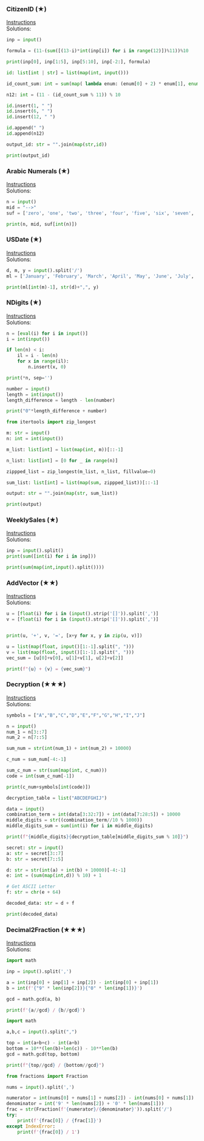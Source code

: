 ### ​CitizenID (​★)

[Instructions](https://github.com/isechula/2190101-comprog-grader/blob/main/pdfs/02_StrLst/02_StrLst_​01.pdf)\
Solutions:

```python
inp = input()

formula = (11-(sum([(13-i)*int(inp[i]) for i in range(12)])%11))%10

print(inp[0], inp[1:5], inp[5:10], inp[-2:], formula)
```
```python
id: list[int | str] = list(map(int, input()))

id_count_sum: int = sum(map( lambda enum: (enum[0] + 2) * enum[1], enumerate(id[::-1]) ))

n12: int = (11 - (id_count_sum % 11)) % 10

id.insert(1, " ")
id.insert(6, " ")
id.insert(12, " ")

id.append(" ")
id.append(n12)

output_id: str = "".join(map(str,id))

print(output_id)
```
### ​Arabic ​Numerals (​★)

[Instructions](https://github.com/isechula/2190101-comprog-grader/blob/main/pdfs/02_StrLst/02_StrLst_​02.pdf)\
Solutions:

```python
n = input()
mid = "-->"
suf = ['zero', 'one', 'two', 'three', 'four', 'five', 'six', 'seven', 'eight', 'nine']

print(n, mid, suf[int(n)])
```

### ​USDate (​★)

[Instructions](https://github.com/isechula/2190101-comprog-grader/blob/main/pdfs/02_StrLst/02_StrLst_​03.pdf)\
Solutions:

```python
d, m, y = input().split('/')
ml = ['January', 'February', 'March', 'April', 'May', 'June', 'July', 'August', 'September', 'October', 'November', 'December']

print(ml[int(m)-1], str(d)+",", y)
```

### ​NDigits (​★)

[Instructions](https://github.com/isechula/2190101-comprog-grader/blob/main/pdfs/02_StrLst/02_StrLst_​04.pdf)\
Solutions:

```python
n = [eval(i) for i in input()]
i = int(input())

if len(n) < i:
    il = i - len(n)
    for x in range(il):
        n.insert(x, 0)

print(*n, sep='')
```

```python
number = input()
length = int(input())
length_difference = length - len(number)

print("0"*length_difference + number)
```
```python
from itertools import zip_longest

m: str = input()
n: int = int(input())

m_list: list[int] = list(map(int, m))[::-1]

n_list: list[int] = [0 for _ in range(n)]

zippped_list = zip_longest(m_list, n_list, fillvalue=0)

sum_list: list[int] = list(map(sum, zippped_list))[::-1]

output: str = "".join(map(str, sum_list))

print(output)
```
### ​WeeklySales (​★)

[Instructions](https://github.com/isechula/2190101-comprog-grader/blob/main/pdfs/02_StrLst/02_StrLst_​05.pdf)\
Solutions:

```python
inp = input().split()
print(sum([int(i) for i in inp]))
```

```python
print(sum(map(int,input().split())))
```

### ​AddVector (​★★)

[Instructions](https://github.com/isechula/2190101-comprog-grader/blob/main/pdfs/02_StrLst/02_StrLst_​06.pdf)\
Solutions:

```python
u = [float(i) for i in (input().strip('[]')).split(',')]
v = [float(i) for i in (input().strip('[]')).split(',')]


print(u, '+', v, '=', [x+y for x, y in zip(u, v)])
```

```python
u = list(map(float, input()[1:-1].split(", ")))
v = list(map(float, input()[1:-1].split(", ")))
vec_sum = [u[0]+v[0], u[1]+v[1], u[2]+v[2]]

print(f"{u} + {v} = {vec_sum}")
```

### ​Decryption (​★★★)

[Instructions](https://github.com/isechula/2190101-comprog-grader/blob/main/pdfs/02_StrLst/02_StrLst_​07.pdf)\
Solutions:

```python
symbols = ["A","B","C","D","E","F","G","H","I","J"]

n = input()
num_1 = n[3::7]
num_2 = n[7::5]

sum_num = str(int(num_1) + int(num_2) + 10000)

c_num = sum_num[-4:-1]

sum_c_num = str(sum(map(int, c_num)))
code = int(sum_c_num[-1])

print(c_num+symbols[int(code)])
```

```python
decryption_table = list("ABCDEFGHIJ")

data = input()
combination_term = int(data[3:32:7]) + int(data[7:28:5]) + 10000
middle_digits = str((combination_term//10 % 1000))
middle_digits_sum = sum(int(i) for i in middle_digits)

print(f"{middle_digits}{decryption_table[middle_digits_sum % 10]}")
```
```python
secret: str = input()
a: str = secret[3::7]
b: str = secret[7::5]

d: str = str(int(a) + int(b) + 10000)[-4:-1]
e: int = (sum(map(int,d)) % 10) + 1

# Get ASCII Letter
f: str = chr(e + 64)

decoded_data: str = d + f

print(decoded_data)
```
### ​Decimal2Fraction (​★★★)

[Instructions](https://github.com/isechula/2190101-comprog-grader/blob/main/pdfs/02_StrLst/02_StrLst_​08.pdf)\
Solutions:

```python
import math

inp = input().split(',')

a = int(inp[0] + inp[1] + inp[2]) - int(inp[0] + inp[1])
b = int(f'{"9" * len(inp[2])}{"0" * len(inp[1])}')

gcd = math.gcd(a, b)

print(f'{a//gcd} / {b//gcd}')
```

```python
import math

a,b,c = input().split(",")

top = int(a+b+c) - int(a+b)
bottom = 10**(len(b)+len(c)) - 10**len(b)
gcd = math.gcd(top, bottom)

print(f"{top//gcd} / {bottom//gcd}")
```

```python
from fractions import Fraction

nums = input().split(',')

numerator = int(nums[0] + nums[1] + nums[2]) - int(nums[0] + nums[1])
denominator = int('9' * len(nums[2]) + '0' * len(nums[1]))
frac = str(Fraction(f'{numerator}/{denominator}')).split('/')
try:
    print(f'{frac[0]} / {frac[1]}')
except IndexError:
    print(f'{frac[0]} / 1')
```
